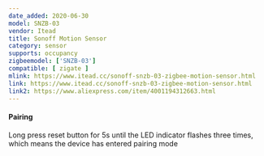 ```yaml
---
date_added: 2020-06-30
model: SNZB-03
vendor: Itead
title: Sonoff Motion Sensor
category: sensor
supports: occupancy
zigbeemodel: ['SNZB-03']
compatible: [ zigate ]
mlink: https://www.itead.cc/sonoff-snzb-03-zigbee-motion-sensor.html
link: https://www.itead.cc/sonoff-snzb-03-zigbee-motion-sensor.html
link2: https://www.aliexpress.com/item/4001194312663.html
---
```


#### Pairing
Long press reset button for 5s until the LED indicator flashes three times, which means the device has entered pairing mode
